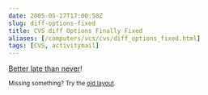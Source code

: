 ```yaml
--- 
date: 2005-05-27T17:00:58Z
slug: diff-options-fixed
title: CVS diff Options Finally Fixed
aliases: [/computers/vcs/cvs/diff_options_fixed.html]
tags: [CVS, activitymail]
---
```


<p><a href="https://ccvs.cvshome.org/issues/show_bug.cgi?id=148" title="CVS Bug Report: cvs diff Should not parse diff options">Better late than never</a>!</p>

<p class="past"><small>Missing something? Try the <a rel="nofollow" href="http://past.justatheory.com/computers/vcs/cvs/diff_options_fixed.html">old layout</a>.</small></p>


